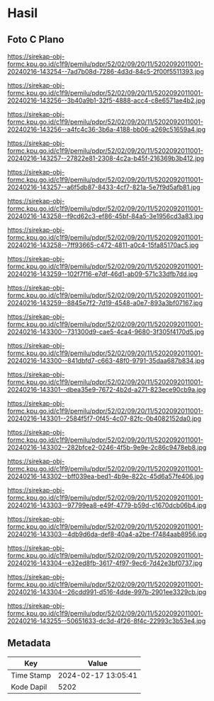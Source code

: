 # Hasil

## Foto C Plano

https://sirekap-obj-formc.kpu.go.id/c1f9/pemilu/pdpr/52/02/09/20/11/5202092011001-20240216-143254--7ad7b08d-7286-4d3d-84c5-2f00f5511393.jpg

https://sirekap-obj-formc.kpu.go.id/c1f9/pemilu/pdpr/52/02/09/20/11/5202092011001-20240216-143256--3b40a9b1-32f5-4888-acc4-c8e6571ae4b2.jpg

https://sirekap-obj-formc.kpu.go.id/c1f9/pemilu/pdpr/52/02/09/20/11/5202092011001-20240216-143256--a4fc4c36-3b6a-4188-bb06-a269c51659a4.jpg

https://sirekap-obj-formc.kpu.go.id/c1f9/pemilu/pdpr/52/02/09/20/11/5202092011001-20240216-143257--27822e81-2308-4c2a-b45f-216369b3b412.jpg

https://sirekap-obj-formc.kpu.go.id/c1f9/pemilu/pdpr/52/02/09/20/11/5202092011001-20240216-143257--a6f5db87-8433-4cf7-821a-5e7f9d5afb81.jpg

https://sirekap-obj-formc.kpu.go.id/c1f9/pemilu/pdpr/52/02/09/20/11/5202092011001-20240216-143258--f9cd62c3-ef86-45bf-84a5-3e1956cd3a83.jpg

https://sirekap-obj-formc.kpu.go.id/c1f9/pemilu/pdpr/52/02/09/20/11/5202092011001-20240216-143258--7ff93665-c472-4811-a0c4-15fa85170ac5.jpg

https://sirekap-obj-formc.kpu.go.id/c1f9/pemilu/pdpr/52/02/09/20/11/5202092011001-20240216-143259--102f7f16-e7df-46d1-ab09-571c33dfb7dd.jpg

https://sirekap-obj-formc.kpu.go.id/c1f9/pemilu/pdpr/52/02/09/20/11/5202092011001-20240216-143259--8845e7f2-7d19-4548-a0e7-893a3bf07167.jpg

https://sirekap-obj-formc.kpu.go.id/c1f9/pemilu/pdpr/52/02/09/20/11/5202092011001-20240216-143300--731300d9-cae5-4ca4-9680-3f305f4170d5.jpg

https://sirekap-obj-formc.kpu.go.id/c1f9/pemilu/pdpr/52/02/09/20/11/5202092011001-20240216-143300--841dbfd7-c663-48f0-9791-35daa687b834.jpg

https://sirekap-obj-formc.kpu.go.id/c1f9/pemilu/pdpr/52/02/09/20/11/5202092011001-20240216-143301--dbea35e9-7672-4b2d-a271-823ece90cb9a.jpg

https://sirekap-obj-formc.kpu.go.id/c1f9/pemilu/pdpr/52/02/09/20/11/5202092011001-20240216-143301--2584f5f7-0f45-4c07-82fc-0b4082152da0.jpg

https://sirekap-obj-formc.kpu.go.id/c1f9/pemilu/pdpr/52/02/09/20/11/5202092011001-20240216-143302--282bfce2-0246-4f5b-9e9e-2c86c9478eb8.jpg

https://sirekap-obj-formc.kpu.go.id/c1f9/pemilu/pdpr/52/02/09/20/11/5202092011001-20240216-143302--bff039ea-bed1-4b9e-822c-45d6a57fe406.jpg

https://sirekap-obj-formc.kpu.go.id/c1f9/pemilu/pdpr/52/02/09/20/11/5202092011001-20240216-143303--97799ea8-e49f-4779-b59d-c1670dcb06b4.jpg

https://sirekap-obj-formc.kpu.go.id/c1f9/pemilu/pdpr/52/02/09/20/11/5202092011001-20240216-143303--4db9d6da-def8-40a4-a2be-f7484aab8956.jpg

https://sirekap-obj-formc.kpu.go.id/c1f9/pemilu/pdpr/52/02/09/20/11/5202092011001-20240216-143304--e32ed8fb-3617-4f97-9ec6-7d42e3bf0737.jpg

https://sirekap-obj-formc.kpu.go.id/c1f9/pemilu/pdpr/52/02/09/20/11/5202092011001-20240216-143304--26cdd991-d516-4dde-997b-2901ee3329cb.jpg

https://sirekap-obj-formc.kpu.go.id/c1f9/pemilu/pdpr/52/02/09/20/11/5202092011001-20240216-143255--50651633-dc3d-4f26-8f4c-22993c3b53e4.jpg


## Metadata

| Key        | Value               |
| ---------- | ------------------- |
| Time Stamp | 2024-02-17 13:05:41 |
| Kode Dapil | 5202                |



